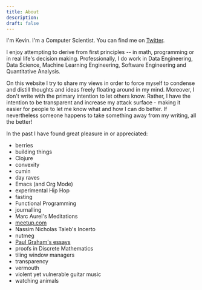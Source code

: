 ```yaml
---
title: About
description:
draft: false
---
```


I'm Kevin. I'm a Computer Scientist. You can find me on [Twitter](https://twitter.com/kevkle).

I enjoy attempting to derive from first principles -- in math, programming or in real life's decision making. Professionally, I do work in Data Engineering, Data Science, Machine Learning Engineering, Software Engineering and Quantitative Analysis.

On this website I try to share my views in order to force myself to condense and distill thoughts and ideas freely floating around in my mind. Moreover, I don't write with the primary intention to let others know. Rather, I have the intention to be transparent and increase my attack surface - making it easier for people to let me know what and how I can do better. If nevertheless someone happens to take something away from my writing, all the better!

In the past I have found great pleasure in or appreciated:
- berries
- building things
- Clojure
- convexity
- cumin
- day raves
- Emacs (and Org Mode)
- experimental Hip Hop
- fasting
- Functional Programming
- journalling
- Marc Aurel's Meditations
- [meetup.com](https://www.meetup.com/)
- Nassim Nicholas Taleb's Incerto
- nutmeg
- [Paul Graham's essays](http://paulgraham.com/articles.html)
- proofs in Discrete Mathematics
- tiling window managers
- transparency
- vermouth
- violent yet vulnerable guitar music
- watching animals
